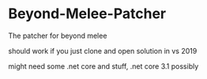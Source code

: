 # Beyond-Melee-Patcher
The patcher for beyond melee

should work if you just clone and open solution in vs 2019

might need some .net core and stuff, .net core 3.1 possibly
